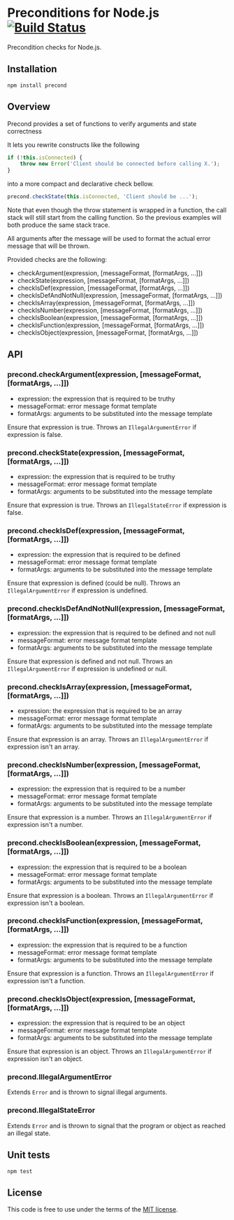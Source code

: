 # Preconditions for Node.js [![Build Status](https://secure.travis-ci.org/MathieuTurcotte/node-precond.png?branch=master)](https://travis-ci.org/MathieuTurcotte/node-precond)

Precondition checks for Node.js.

## Installation

```
npm install precond
```

## Overview

Precond provides a set of functions to verify arguments and state correctness

It lets you rewrite constructs like the following

```js
if (!this.isConnected) {
    throw new Error('Client should be connected before calling X.');
}
```

into a more compact and declarative check bellow.

```js
precond.checkState(this.isConnected, 'Client should be ...');
```

Note that even though the throw statement is wrapped in a function, the call
stack will still start from the calling function. So the previous examples will
both produce the same stack trace.

All arguments after the message will be used to format the actual error
message that will be thrown.

Provided checks are the following:

- checkArgument(expression, [messageFormat, [formatArgs, ...]])
- checkState(expression, [messageFormat, [formatArgs, ...]])
- checkIsDef(expression, [messageFormat, [formatArgs, ...]])
- checkIsDefAndNotNull(expression, [messageFormat, [formatArgs, ...]])
- checkIsArray(expression, [messageFormat, [formatArgs, ...]])
- checkIsNumber(expression, [messageFormat, [formatArgs, ...]])
- checkIsBoolean(expression, [messageFormat, [formatArgs, ...]])
- checkIsFunction(expression, [messageFormat, [formatArgs, ...]])
- checkIsObject(expression, [messageFormat, [formatArgs, ...]])

## API

### precond.checkArgument(expression, [messageFormat, [formatArgs, ...]])

- expression: the expression that is required to be truthy
- messageFormat: error message format template
- formatArgs: arguments to be substituted into the message template

Ensure that expression is true. Throws an `IllegalArgumentError` if expression
is false.

### precond.checkState(expression, [messageFormat, [formatArgs, ...]])

- expression: the expression that is required to be truthy
- messageFormat: error message format template
- formatArgs: arguments to be substituted into the message template

Ensure that expression is true. Throws an `IllegalStateError` if expression
is false.

### precond.checkIsDef(expression, [messageFormat, [formatArgs, ...]])

- expression: the expression that is required to be defined
- messageFormat: error message format template
- formatArgs: arguments to be substituted into the message template

Ensure that expression is defined (could be null). Throws an
`IllegalArgumentError` if expression is undefined.

### precond.checkIsDefAndNotNull(expression, [messageFormat, [formatArgs, ...]])

- expression: the expression that is required to be defined and not null
- messageFormat: error message format template
- formatArgs: arguments to be substituted into the message template

Ensure that expression is defined and not null. Throws an
`IllegalArgumentError` if expression is undefined or null.

### precond.checkIsArray(expression, [messageFormat, [formatArgs, ...]])

- expression: the expression that is required to be an array
- messageFormat: error message format template
- formatArgs: arguments to be substituted into the message template

Ensure that expression is an array. Throws an `IllegalArgumentError` if
expression isn't an array.

### precond.checkIsNumber(expression, [messageFormat, [formatArgs, ...]])

- expression: the expression that is required to be a number
- messageFormat: error message format template
- formatArgs: arguments to be substituted into the message template

Ensure that expression is a number. Throws an `IllegalArgumentError` if
expression isn't a number.

### precond.checkIsBoolean(expression, [messageFormat, [formatArgs, ...]])

- expression: the expression that is required to be a boolean
- messageFormat: error message format template
- formatArgs: arguments to be substituted into the message template

Ensure that expression is a boolean. Throws an `IllegalArgumentError` if
expression isn't a boolean.

### precond.checkIsFunction(expression, [messageFormat, [formatArgs, ...]])

- expression: the expression that is required to be a function
- messageFormat: error message format template
- formatArgs: arguments to be substituted into the message template

Ensure that expression is a function. Throws an `IllegalArgumentError` if
expression isn't a function.

### precond.checkIsObject(expression, [messageFormat, [formatArgs, ...]])

- expression: the expression that is required to be an object
- messageFormat: error message format template
- formatArgs: arguments to be substituted into the message template

Ensure that expression is an object. Throws an `IllegalArgumentError` if
expression isn't an object.

### precond.IllegalArgumentError

Extends `Error` and is thrown to signal illegal arguments.

### precond.IllegalStateError

Extends `Error` and is thrown to signal that the program or object as reached
an illegal state.

## Unit tests

```
npm test
```

## License

This code is free to use under the terms of the [MIT license](http://mturcotte.mit-license.org/).
